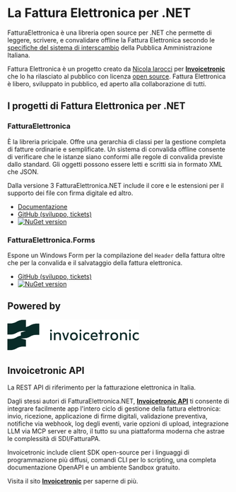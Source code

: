 # La Fattura Elettronica per .NET

FatturaElettronica è una libreria open source per .NET che permette di
leggere, scrivere, e convalidare offline la Fattura Elettronica secondo
le [specifiche del sistema di interscambio][2] della Pubblica Amministrazione
Italiana.

Fattura Elettronica è un progetto creato da [Nicola Iarocci][ni] per
[__Invoicetronic__][it] che lo ha rilasciato al pubblico con licenza [open
source][bsd]. Fattura Elettronica è libero, sviluppato in pubblico, ed aperto
alla collaborazione di tutti.

## I progetti di Fattura Elettronica per .NET

### FatturaElettronica

È la libreria pricipale. Offre una gerarchia di classi per la gestione
completa di fatture ordinarie e semplificate. Un sistema di convalida offline
consente di verificare che le istanze siano conformi alle regole di convalida
previste dallo standard. Gli oggetti possono essere letti e scritti sia in
formato XML che JSON.

Dalla versione 3 FatturaElettronica.NET include il core e le  estensioni per il supporto 
dei file con firma digitale ed altro.

- [Documentazione](/docs)
- [GitHub (sviluppo, tickets)](https://github.com/FatturaElettronica/FatturaElettronica.NET)
- [![NuGet version](https://badge.fury.io/nu/FatturaElettronica.svg)](https://badge.fury.io/nu/FatturaElettronica)

### FatturaElettronica.Forms

Espone un Windows Form per la compilazione del `Header` della fattura oltre
che per la convalida e il salvataggio della fattura elettronica.

- [GitHub (sviluppo, tickets)](https://github.com/FatturaElettronica/FatturaElettronica.Forms)
- [![NuGet version](https://badge.fury.io/nu/FatturaElettronica.Forms.svg)](https://badge.fury.io/nu/FatturaElettronica.Forms)

## Powered by

[<img src="https://raw.githubusercontent.com/FatturaElettronica/FatturaElettronica.NET/master/Artwork/invoicetronic.svg" alt="Invoicetornic logo." width="298">](https://invoicetronic.com)

## Invoicetronic API
La REST API di riferimento per la fatturazione elettronica in Italia.

Dagli stessi autori di FatturaElettronica.NET, [__Invoicetronic API__][it] ti consente di integrare facilmente app l'intero ciclo di gestione della fattura elettronica: invio, ricezione, applicazione di firme digitali, validazione preventiva, notifiche via webhook, log degli eventi, varie opzioni di upload, integrazione LLM via MCP server e altro, il tutto su una piattaforma moderna che astrae le complessità di SDI/FatturaPA.

Invoicetronic include client SDK open-source per i linguaggi di programmazione più diffusi, comandi CLI per lo scripting, una completa documentazione OpenAPI e un ambiente Sandbox gratuito.

Visita il sito [__Invoicetronic__][it] per saperne di più.

[1]: https://nicolaiarocci.com/fattura-elettronica-open-source/
[2]: https://www.agenziaentrate.gov.it/portale/web/guest/specifiche-tecniche-versione-1.8
[ni]: https://nicolaiarocci.com
[it]: https://invoicetronic.com
[bsd]: http://github.com/FatturaElettronica/FatturaElettronica.NET/blob/master/LICENSE.txt
[ghs]: https://github.com/sponsors/nicolaiarocci
